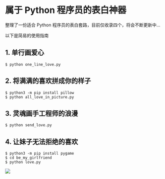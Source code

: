 # 属于 Python 程序员的表白神器

整理了一份适合 Python 程序员的表白套路，目前仅收录四个，将会不断更新中...

以下是简易的使用指南

## 1. 单行画爱心

```shell
$ python one_line_love.py
```

## 2. 将满满的喜欢拼成你的样子

```shell
$ python3 -m pip install pillow
$ python all_love_in_picture.py
```

## 3. 灵魂画手工程师的浪漫

```shell
$ python send_love.py
```

## 4. 让妹子无法拒绝的喜欢

```shell
$ python3 -m pip install pygame
$ cd be_my_girlfriend
$ python love.py
```

![](http://image.iswbm.com/20200517234703.png)